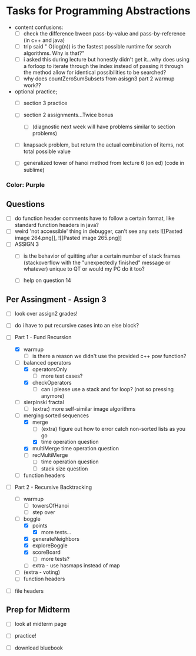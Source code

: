 # Tasks for Programming Abstractions

- content confusions:
	- [ ] check the difference bween pass-by-value and pass-by-reference (in c++ and java)
	- [ ] trip said " O(log(n)) is the fastest possible runtime for search algorithms. Why is that?"
	- [ ] i asked this during lecture but honestly didn't get it...why does using a forloop to iterate through the index instead of passing it through the method allow for identical possibilities to be searched?
	- [ ] why does countZeroSumSubsets from asisgn3 part 2 warmup work??
- optional practice;
	- [ ] section 3 practice
	- [ ] section 2 assignments...Twice bonus
		- [ ] (diagnostic next week will have problems similar to section problems)
	- [ ] knapsack problem, but return the actual combination of items, not total possible value
	- [ ] generalized tower of hanoi method from lecture 6 (on ed) (code in sublime)

 
### Color: Purple


## Questions
- [ ] do function header comments have to follow a certain format, like standard function headers in java?
- [ ] weird 'not accessible' thing in debugger, can't see any sets ![[Pasted image 264.png]], ![[Pasted image 265.png]]
- [ ] ASSIGN 3
	- [ ] is the behavior of quitting after a certain number of stack frames (stackoverflow with the "unexpectedly finished" message or whatever) unique to QT or would my PC do it too?
	- [ ] help on question 14

	
##  Per Assingment - Assign 3
- [ ] look over assign2 grades!
- [ ] do i have to put recursive cases into an else block?
- [ ] Part 1 - Fund Recursion
	- [x] warmup
		- [ ] is there a reason we didn't use the provided c++ pow function?
	- [ ] balanced operators
		- [x] operatorsOnly
			- [ ] more test cases?
		- [x] checkOperators
			- [ ] can i please use a stack and for loop? (not so pressing anymore)
	- [ ] sierpinski fractal
		- [ ] (extra:) more self-similar image algorithms
	- [ ] merging sorted sequences
		- [x] merge
			- [ ] (extra) figure out how to error catch non-sorted lists as you go
			- [x] time operation question
		- [x] multiMerge time operation question
		- [ ] recMultiMerge
			- [ ] time operation question
			- [ ] stack size question
	- [ ] function headers
- [ ] Part 2 - Recursive Backtracking
	- [ ] warmup
		- [ ] towersOfHanoi
		- [ ] step over
	- [ ] boggle
		- [x] points
			- [x] more tests...
		- [x] generateNeighbors
		- [x] exploreBoggle
		- [x] scoreBoard
			- [ ] more tests?
		- [ ] extra - use hasmaps instead of map
	- [ ] (extra - voting)
	- [ ] function headers
- [ ] file headers



## Prep for Midterm
- [ ] look at midterm page
- [ ] practice!
- [ ] download bluebook







